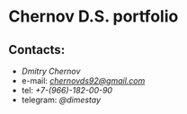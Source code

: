 # Chernov D.S. portfolio

## Contacts: 

- *Dmitry Chernov*
- e-mail: *chernovds92@gmail.com*
- tel: *+7-(966)-182-00-90*
- telegram: *@dimestay*
